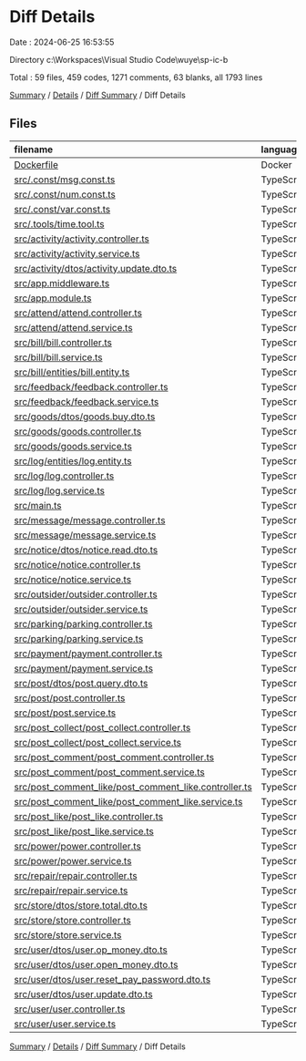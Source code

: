 # Diff Details

Date : 2024-06-25 16:53:55

Directory c:\\Workspaces\\Visual Studio Code\\wuye\\sp-ic-b

Total : 59 files,  459 codes, 1271 comments, 63 blanks, all 1793 lines

[Summary](results.md) / [Details](details.md) / [Diff Summary](diff.md) / Diff Details

## Files
| filename | language | code | comment | blank | total |
| :--- | :--- | ---: | ---: | ---: | ---: |
| [Dockerfile](/Dockerfile) | Docker | 3 | 0 | 1 | 4 |
| [src/.const/msg.const.ts](/src/.const/msg.const.ts) | TypeScript | 13 | 0 | 13 | 26 |
| [src/.const/num.const.ts](/src/.const/num.const.ts) | TypeScript | 2 | 0 | 2 | 4 |
| [src/.const/var.const.ts](/src/.const/var.const.ts) | TypeScript | 1 | 0 | 3 | 4 |
| [src/.tools/time.tool.ts](/src/.tools/time.tool.ts) | TypeScript | 13 | 0 | 3 | 16 |
| [src/activity/activity.controller.ts](/src/activity/activity.controller.ts) | TypeScript | 4 | 30 | 0 | 34 |
| [src/activity/activity.service.ts](/src/activity/activity.service.ts) | TypeScript | 15 | 33 | 1 | 49 |
| [src/activity/dtos/activity.update.dto.ts](/src/activity/dtos/activity.update.dto.ts) | TypeScript | -1 | 0 | -1 | -2 |
| [src/app.middleware.ts](/src/app.middleware.ts) | TypeScript | 20 | 0 | 1 | 21 |
| [src/app.module.ts](/src/app.module.ts) | TypeScript | 7 | 0 | 0 | 7 |
| [src/attend/attend.controller.ts](/src/attend/attend.controller.ts) | TypeScript | -4 | 24 | -1 | 19 |
| [src/attend/attend.service.ts](/src/attend/attend.service.ts) | TypeScript | 11 | 24 | 0 | 35 |
| [src/bill/bill.controller.ts](/src/bill/bill.controller.ts) | TypeScript | 2 | 25 | 0 | 27 |
| [src/bill/bill.service.ts](/src/bill/bill.service.ts) | TypeScript | 18 | 24 | 0 | 42 |
| [src/bill/entities/bill.entity.ts](/src/bill/entities/bill.entity.ts) | TypeScript | 2 | 0 | 1 | 3 |
| [src/feedback/feedback.controller.ts](/src/feedback/feedback.controller.ts) | TypeScript | 3 | 32 | 0 | 35 |
| [src/feedback/feedback.service.ts](/src/feedback/feedback.service.ts) | TypeScript | 3 | 30 | 0 | 33 |
| [src/goods/dtos/goods.buy.dto.ts](/src/goods/dtos/goods.buy.dto.ts) | TypeScript | 7 | 0 | 2 | 9 |
| [src/goods/goods.controller.ts](/src/goods/goods.controller.ts) | TypeScript | 19 | 39 | 2 | 60 |
| [src/goods/goods.service.ts](/src/goods/goods.service.ts) | TypeScript | 30 | 35 | 3 | 68 |
| [src/log/entities/log.entity.ts](/src/log/entities/log.entity.ts) | TypeScript | 4 | 0 | 2 | 6 |
| [src/log/log.controller.ts](/src/log/log.controller.ts) | TypeScript | 3 | 17 | 0 | 20 |
| [src/log/log.service.ts](/src/log/log.service.ts) | TypeScript | 15 | 26 | 2 | 43 |
| [src/main.ts](/src/main.ts) | TypeScript | 1 | 0 | 1 | 2 |
| [src/message/message.controller.ts](/src/message/message.controller.ts) | TypeScript | 3 | 23 | -1 | 25 |
| [src/message/message.service.ts](/src/message/message.service.ts) | TypeScript | 6 | 24 | 1 | 31 |
| [src/notice/dtos/notice.read.dto.ts](/src/notice/dtos/notice.read.dto.ts) | TypeScript | 6 | 0 | 1 | 7 |
| [src/notice/notice.controller.ts](/src/notice/notice.controller.ts) | TypeScript | 11 | 38 | 2 | 51 |
| [src/notice/notice.service.ts](/src/notice/notice.service.ts) | TypeScript | 13 | 35 | 3 | 51 |
| [src/outsider/outsider.controller.ts](/src/outsider/outsider.controller.ts) | TypeScript | 3 | 31 | 0 | 34 |
| [src/outsider/outsider.service.ts](/src/outsider/outsider.service.ts) | TypeScript | 7 | 30 | 0 | 37 |
| [src/parking/parking.controller.ts](/src/parking/parking.controller.ts) | TypeScript | 2 | 31 | 0 | 33 |
| [src/parking/parking.service.ts](/src/parking/parking.service.ts) | TypeScript | 2 | 30 | 0 | 32 |
| [src/payment/payment.controller.ts](/src/payment/payment.controller.ts) | TypeScript | 2 | 31 | 0 | 33 |
| [src/payment/payment.service.ts](/src/payment/payment.service.ts) | TypeScript | 14 | 30 | 0 | 44 |
| [src/post/dtos/post.query.dto.ts](/src/post/dtos/post.query.dto.ts) | TypeScript | 1 | 0 | 1 | 2 |
| [src/post/post.controller.ts](/src/post/post.controller.ts) | TypeScript | 3 | 36 | 0 | 39 |
| [src/post/post.service.ts](/src/post/post.service.ts) | TypeScript | 3 | 30 | -1 | 32 |
| [src/post_collect/post_collect.controller.ts](/src/post_collect/post_collect.controller.ts) | TypeScript | 0 | 27 | 0 | 27 |
| [src/post_collect/post_collect.service.ts](/src/post_collect/post_collect.service.ts) | TypeScript | 5 | 30 | 0 | 35 |
| [src/post_comment/post_comment.controller.ts](/src/post_comment/post_comment.controller.ts) | TypeScript | 3 | 25 | 0 | 28 |
| [src/post_comment/post_comment.service.ts](/src/post_comment/post_comment.service.ts) | TypeScript | 3 | 24 | 0 | 27 |
| [src/post_comment_like/post_comment_like.controller.ts](/src/post_comment_like/post_comment_like.controller.ts) | TypeScript | 0 | 21 | 0 | 21 |
| [src/post_comment_like/post_comment_like.service.ts](/src/post_comment_like/post_comment_like.service.ts) | TypeScript | 1 | 24 | 0 | 25 |
| [src/post_like/post_like.controller.ts](/src/post_like/post_like.controller.ts) | TypeScript | 0 | 21 | 0 | 21 |
| [src/post_like/post_like.service.ts](/src/post_like/post_like.service.ts) | TypeScript | 0 | 24 | 0 | 24 |
| [src/power/power.controller.ts](/src/power/power.controller.ts) | TypeScript | 0 | 9 | 0 | 9 |
| [src/power/power.service.ts](/src/power/power.service.ts) | TypeScript | 0 | 20 | 0 | 20 |
| [src/repair/repair.controller.ts](/src/repair/repair.controller.ts) | TypeScript | 3 | 31 | 0 | 34 |
| [src/repair/repair.service.ts](/src/repair/repair.service.ts) | TypeScript | 5 | 29 | 0 | 34 |
| [src/store/dtos/store.total.dto.ts](/src/store/dtos/store.total.dto.ts) | TypeScript | 2 | 0 | 1 | 3 |
| [src/store/store.controller.ts](/src/store/store.controller.ts) | TypeScript | 14 | 36 | 2 | 52 |
| [src/store/store.service.ts](/src/store/store.service.ts) | TypeScript | 39 | 36 | 1 | 76 |
| [src/user/dtos/user.op_money.dto.ts](/src/user/dtos/user.op_money.dto.ts) | TypeScript | 6 | 0 | 1 | 7 |
| [src/user/dtos/user.open_money.dto.ts](/src/user/dtos/user.open_money.dto.ts) | TypeScript | 6 | 0 | 1 | 7 |
| [src/user/dtos/user.reset_pay_password.dto.ts](/src/user/dtos/user.reset_pay_password.dto.ts) | TypeScript | 8 | 0 | 3 | 11 |
| [src/user/dtos/user.update.dto.ts](/src/user/dtos/user.update.dto.ts) | TypeScript | -1 | 0 | -1 | -2 |
| [src/user/user.controller.ts](/src/user/user.controller.ts) | TypeScript | 29 | 110 | 6 | 145 |
| [src/user/user.service.ts](/src/user/user.service.ts) | TypeScript | 69 | 96 | 8 | 173 |

[Summary](results.md) / [Details](details.md) / [Diff Summary](diff.md) / Diff Details
